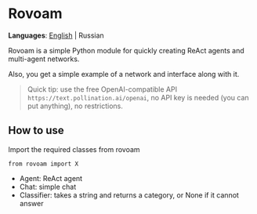 # Rovoam

**Languages**: [English](readme.md) | Russian

Rovoam is a simple Python module for quickly creating ReAct agents and multi-agent networks.

Also, you get a simple example of a network and interface along with it.

> Quick tip: use the free OpenAI-compatible API `https://text.pollination.ai/openai`, no API key is needed (you can put anything), no restrictions.

## How to use

Import the required classes from rovoam

`from rovoam import X`

- Agent: ReAct agent
- Chat: simple chat
- Classifier: takes a string and returns a category, or None if it cannot answer
